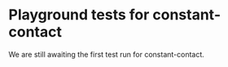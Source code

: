 # Playground tests for constant-contact
We are still awaiting the first test run for constant-contact.
